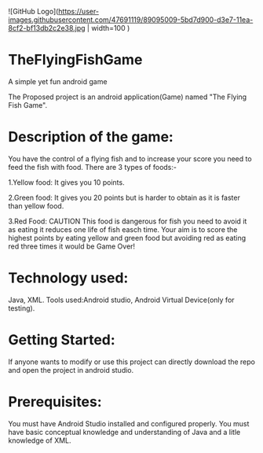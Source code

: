 ![GitHub Logo](https://user-images.githubusercontent.com/47691119/89095009-5bd7d900-d3e7-11ea-8cf2-bf13db2c2e38.jpg | width=100 )

# TheFlyingFishGame
A simple yet fun android game

The Proposed project is an android application(Game) named "The Flying Fish Game".

# Description of the game:
You have the control of a flying fish and to increase your score you need to feed the fish with food. There are 3 types of foods:-

1.Yellow food: It gives you 10 points.

2.Green food: It gives you 20 points but is harder to obtain as it is faster than yellow food.

3.Red Food: CAUTION This food is dangerous for fish you need to avoid it as eating it reduces one life of fish easch time. Your aim is to score the highest points by eating yellow and green food but avoiding red as eating red three times it would be Game Over!

# Technology used:
Java, XML. Tools used:Android studio, Android Virtual Device(only for testing).

# Getting Started:
If anyone wants to modify or use this project can directly download the repo and open the project in android studio.

# Prerequisites:
You must have Android Studio installed and configured properly. You must have basic conceptual knowledge and understanding of Java and a litle knowledge of XML.
